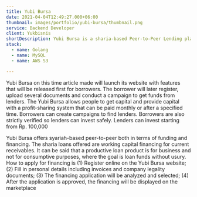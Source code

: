 ```yaml
---
title: Yubi Bursa
date: 2021-04-04T12:49:27.000+06:00
thumbnail: images/portfolio/yubi-bursa/thumbnail.png
service: Backend Developer
client: Yukbisnis
shortDescription: Yubi Bursa is a sharia-based Peer-to-Peer Lending platform. Connecting MSMEs that need business capital with people who are willing to lend their funds. Using sharia principles, Yubi Bursa offers interest-free loans and profit-sharing, without usury. Under the auspices of Yukbisnis, Yubi Bursa has the vision to create an independent economic system that is rahmatan lil alamin
stack:
  - name: Golang
  - name: MySQL
  - name: AWS S3

---
```

Yubi Bursa on this time article made will launch its website with features that will be released first for borrowers. The borrower will later register, upload several documents and conduct a campaign to get funds from lenders. The Yubi Bursa allows people to get capital and provide capital with a profit-sharing system that can be paid monthly or after a specified time. Borrowers can create campaigns to find lenders. Borrowers are also strictly verified so lenders can invest safely. Lenders can invest starting from Rp. 100,000

Yubi Bursa offers syariah-based peer-to-peer both in terms of funding and financing. The sharia loans offered are working capital financing for current receivables. It can be said that a productive loan product is for business and not for consumptive purposes, where the goal is loan funds without usury. How to apply for financing is (1) Register online on the Yubi Bursa website; (2) Fill in personal details including invoices and company legality documents; (3) The financing application will be analyzed and selected; (4) After the application is approved, the financing will be displayed on the marketplace